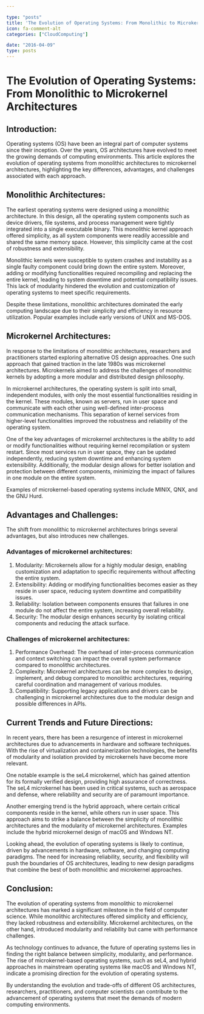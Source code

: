 ```yaml
---

type: "posts"
title: 'The Evolution of Operating Systems: From Monolithic to Microkernel Architectures'
icon: fa-comment-alt
categories: ["CloudComputing"]

date: "2016-04-09"
type: posts
---
```





# The Evolution of Operating Systems: From Monolithic to Microkernel Architectures

## Introduction:
Operating systems (OS) have been an integral part of computer systems since their inception. Over the years, OS architectures have evolved to meet the growing demands of computing environments. This article explores the evolution of operating systems from monolithic architectures to microkernel architectures, highlighting the key differences, advantages, and challenges associated with each approach.

## Monolithic Architectures:
The earliest operating systems were designed using a monolithic architecture. In this design, all the operating system components such as device drivers, file systems, and process management were tightly integrated into a single executable binary. This monolithic kernel approach offered simplicity, as all system components were readily accessible and shared the same memory space. However, this simplicity came at the cost of robustness and extensibility.

Monolithic kernels were susceptible to system crashes and instability as a single faulty component could bring down the entire system. Moreover, adding or modifying functionalities required recompiling and replacing the entire kernel, leading to system downtime and potential compatibility issues. This lack of modularity hindered the evolution and customization of operating systems to meet specific requirements.

Despite these limitations, monolithic architectures dominated the early computing landscape due to their simplicity and efficiency in resource utilization. Popular examples include early versions of UNIX and MS-DOS.

## Microkernel Architectures:
In response to the limitations of monolithic architectures, researchers and practitioners started exploring alternative OS design approaches. One such approach that gained traction in the late 1980s was microkernel architectures. Microkernels aimed to address the challenges of monolithic kernels by adopting a more modular and distributed design philosophy.

In microkernel architectures, the operating system is split into small, independent modules, with only the most essential functionalities residing in the kernel. These modules, known as servers, run in user space and communicate with each other using well-defined inter-process communication mechanisms. This separation of kernel services from higher-level functionalities improved the robustness and reliability of the operating system.

One of the key advantages of microkernel architectures is the ability to add or modify functionalities without requiring kernel recompilation or system restart. Since most services run in user space, they can be updated independently, reducing system downtime and enhancing system extensibility. Additionally, the modular design allows for better isolation and protection between different components, minimizing the impact of failures in one module on the entire system.

Examples of microkernel-based operating systems include MINIX, QNX, and the GNU Hurd.

## Advantages and Challenges:
The shift from monolithic to microkernel architectures brings several advantages, but also introduces new challenges.

### Advantages of microkernel architectures:
1. Modularity: Microkernels allow for a highly modular design, enabling customization and adaptation to specific requirements without affecting the entire system.
2. Extensibility: Adding or modifying functionalities becomes easier as they reside in user space, reducing system downtime and compatibility issues.
3. Reliability: Isolation between components ensures that failures in one module do not affect the entire system, increasing overall reliability.
4. Security: The modular design enhances security by isolating critical components and reducing the attack surface.

### Challenges of microkernel architectures:
1. Performance Overhead: The overhead of inter-process communication and context switching can impact the overall system performance compared to monolithic architectures.
2. Complexity: Microkernel architectures can be more complex to design, implement, and debug compared to monolithic architectures, requiring careful coordination and management of various modules.
3. Compatibility: Supporting legacy applications and drivers can be challenging in microkernel architectures due to the modular design and possible differences in APIs.

## Current Trends and Future Directions:
In recent years, there has been a resurgence of interest in microkernel architectures due to advancements in hardware and software techniques. With the rise of virtualization and containerization technologies, the benefits of modularity and isolation provided by microkernels have become more relevant.

One notable example is the seL4 microkernel, which has gained attention for its formally verified design, providing high assurance of correctness. The seL4 microkernel has been used in critical systems, such as aerospace and defense, where reliability and security are of paramount importance.

Another emerging trend is the hybrid approach, where certain critical components reside in the kernel, while others run in user space. This approach aims to strike a balance between the simplicity of monolithic architectures and the modularity of microkernel architectures. Examples include the hybrid microkernel design of macOS and Windows NT.

Looking ahead, the evolution of operating systems is likely to continue, driven by advancements in hardware, software, and changing computing paradigms. The need for increasing reliability, security, and flexibility will push the boundaries of OS architectures, leading to new design paradigms that combine the best of both monolithic and microkernel approaches.

## Conclusion:
The evolution of operating systems from monolithic to microkernel architectures has marked a significant milestone in the field of computer science. While monolithic architectures offered simplicity and efficiency, they lacked robustness and extensibility. Microkernel architectures, on the other hand, introduced modularity and reliability but came with performance challenges.

As technology continues to advance, the future of operating systems lies in finding the right balance between simplicity, modularity, and performance. The rise of microkernel-based operating systems, such as seL4, and hybrid approaches in mainstream operating systems like macOS and Windows NT, indicate a promising direction for the evolution of operating systems.

By understanding the evolution and trade-offs of different OS architectures, researchers, practitioners, and computer scientists can contribute to the advancement of operating systems that meet the demands of modern computing environments.